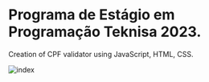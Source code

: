 # Programa de Estágio em Programação Teknisa 2023.

Creation of CPF validator using JavaScript, HTML, CSS.

![index](https://github.com/gabrielrcarv/validator-cpf-teknisa-23/assets/70913425/dc2aa2f7-4ac9-4403-ab5a-c48ccf12e0be)

